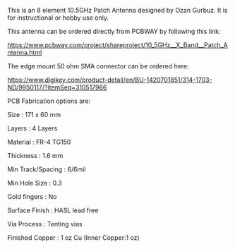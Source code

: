 This is an 8 element 10.5GHz Patch Antenna designed by Ozan Gurbuz.  It is for instructional or hobby use only.

This antenna can be ordered directly from PCBWAY by following this link:

  https://www.pcbway.com/project/shareproject/10_5GHz__X_Band__Patch_Antenna.html
  

The edge mount 50 ohm SMA connector can be ordered here:

  https://www.digikey.com/product-detail/en/BU-1420701851/314-1703-ND/9950117/?itemSeq=310517966
  
        
PCB Fabrication options are:

  Size :	171 x 60 mm
  
  Layers :	4 Layers
  
  Material :	FR-4 TG150	
  
  Thickness :	1.6 mm	
  
  Min Track/Spacing :	6/6mil
  
  Min Hole Size :	0.3	
  
  Gold fingers :	No
  
  Surface Finish :	HASL lead free	
  
  Via Process :	Tenting vias
  
  Finished Copper :	1 oz Cu (Inner Copper:1 oz)	
